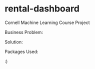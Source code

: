 # rental-dashboard

Cornell Machine Learning Course Project 

Business Problem:

Solution:

Packages Used:

:)
